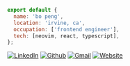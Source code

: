 ```js
export default {
  name: 'bo peng',
  location: 'irvine, ca',
  occupation: ['frontend engineer'],
  tech: [neovim, react, typescript],
};
```
[![LinkedIn](https://custom-icon-badges.demolab.com/badge/LinkedIn-0A66C2?logo=linkedin-white&logoColor=fff)](https://www.linkedin.com/in/bopeng95/)
[![Github](https://img.shields.io/badge/-bopeng95-282a36?style=flat&logo=Github&logoColor=white&link=https://bopeng.co/)](https://github.com/bopeng95)
[![Gmail](https://img.shields.io/badge/-bopeng95-lightcoral?style=flat&logo=Gmail&logoColor=white&link=mailto:bopeng95@gmail.com)](mailto:bopeng95@gmail.com)
[![Website](https://img.shields.io/badge/-bopeng.dev-mediumseagreen?style=flat&logo=React&logoColor=white&link=https://bopeng.dev/)](https://bopeng.dev/)
